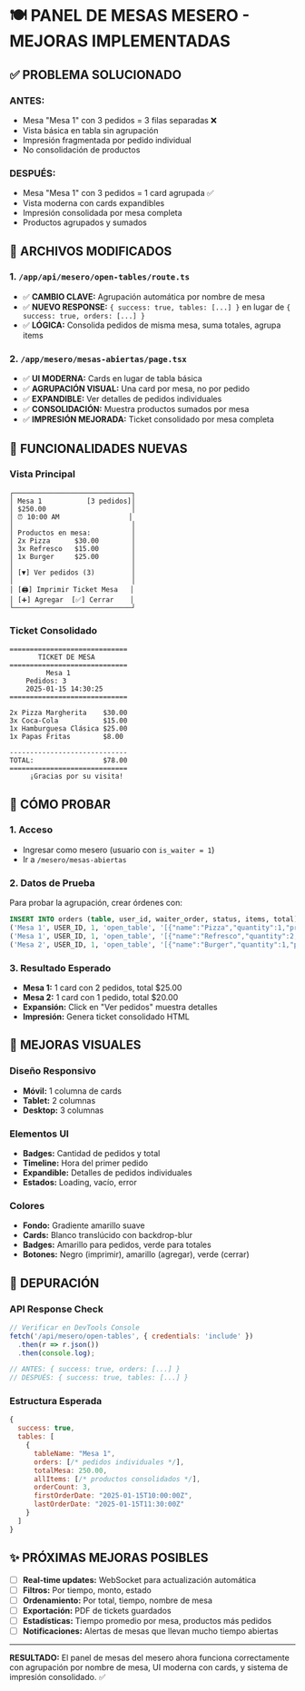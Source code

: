 # 🍽️ PANEL DE MESAS MESERO - MEJORAS IMPLEMENTADAS

## ✅ PROBLEMA SOLUCIONADO

### ANTES:
- Mesa "Mesa 1" con 3 pedidos = 3 filas separadas ❌
- Vista básica en tabla sin agrupación
- Impresión fragmentada por pedido individual
- No consolidación de productos

### DESPUÉS:
- Mesa "Mesa 1" con 3 pedidos = 1 card agrupada ✅
- Vista moderna con cards expandibles
- Impresión consolidada por mesa completa
- Productos agrupados y sumados

## 🔧 ARCHIVOS MODIFICADOS

### 1. `/app/api/mesero/open-tables/route.ts`
- ✅ **CAMBIO CLAVE:** Agrupación automática por nombre de mesa
- ✅ **NUEVO RESPONSE:** `{ success: true, tables: [...] }` en lugar de `{ success: true, orders: [...] }`
- ✅ **LÓGICA:** Consolida pedidos de misma mesa, suma totales, agrupa items

### 2. `/app/mesero/mesas-abiertas/page.tsx`
- ✅ **UI MODERNA:** Cards en lugar de tabla básica
- ✅ **AGRUPACIÓN VISUAL:** Una card por mesa, no por pedido
- ✅ **EXPANDIBLE:** Ver detalles de pedidos individuales
- ✅ **CONSOLIDACIÓN:** Muestra productos sumados por mesa
- ✅ **IMPRESIÓN MEJORADA:** Ticket consolidado por mesa completa

## 🎯 FUNCIONALIDADES NUEVAS

### Vista Principal
```
┌─────────────────────────────┐
│ Mesa 1           [3 pedidos]│
│ $250.00                     │
│ ⏰ 10:00 AM                 │
│                             │
│ Productos en mesa:          │
│ 2x Pizza      $30.00        │
│ 3x Refresco   $15.00        │
│ 1x Burger     $25.00        │
│                             │
│ [▼] Ver pedidos (3)         │
│                             │
│ [🖨️] Imprimir Ticket Mesa   │
│ [➕] Agregar  [✅] Cerrar    │
└─────────────────────────────┘
```

### Ticket Consolidado
```
=============================
       TICKET DE MESA
=============================
         Mesa 1
    Pedidos: 3
    2025-01-15 14:30:25
=============================

2x Pizza Margherita    $30.00
3x Coca-Cola           $15.00  
1x Hamburguesa Clásica $25.00
1x Papas Fritas        $8.00

-----------------------------
TOTAL:                 $78.00
=============================
     ¡Gracias por su visita!
```

## 🚀 CÓMO PROBAR

### 1. Acceso
- Ingresar como mesero (usuario con `is_waiter = 1`)
- Ir a `/mesero/mesas-abiertas`

### 2. Datos de Prueba
Para probar la agrupación, crear órdenes con:
```sql
INSERT INTO orders (table, user_id, waiter_order, status, items, total) VALUES
('Mesa 1', USER_ID, 1, 'open_table', '[{"name":"Pizza","quantity":1,"price":15}]', 15.00),
('Mesa 1', USER_ID, 1, 'open_table', '[{"name":"Refresco","quantity":2,"price":5}]', 10.00),
('Mesa 2', USER_ID, 1, 'open_table', '[{"name":"Burger","quantity":1,"price":20}]', 20.00);
```

### 3. Resultado Esperado
- **Mesa 1:** 1 card con 2 pedidos, total $25.00
- **Mesa 2:** 1 card con 1 pedido, total $20.00
- **Expansión:** Click en "Ver pedidos" muestra detalles
- **Impresión:** Genera ticket consolidado HTML

## 🎨 MEJORAS VISUALES

### Diseño Responsivo
- **Móvil:** 1 columna de cards
- **Tablet:** 2 columnas
- **Desktop:** 3 columnas

### Elementos UI
- **Badges:** Cantidad de pedidos y total
- **Timeline:** Hora del primer pedido
- **Expandible:** Detalles de pedidos individuales
- **Estados:** Loading, vacío, error

### Colores
- **Fondo:** Gradiente amarillo suave
- **Cards:** Blanco translúcido con backdrop-blur
- **Badges:** Amarillo para pedidos, verde para totales
- **Botones:** Negro (imprimir), amarillo (agregar), verde (cerrar)

## 🐛 DEPURACIÓN

### API Response Check
```javascript
// Verificar en DevTools Console
fetch('/api/mesero/open-tables', { credentials: 'include' })
  .then(r => r.json())
  .then(console.log);

// ANTES: { success: true, orders: [...] }
// DESPUÉS: { success: true, tables: [...] }
```

### Estructura Esperada
```javascript
{
  success: true,
  tables: [
    {
      tableName: "Mesa 1",
      orders: [/* pedidos individuales */],
      totalMesa: 250.00,
      allItems: [/* productos consolidados */],
      orderCount: 3,
      firstOrderDate: "2025-01-15T10:00:00Z",
      lastOrderDate: "2025-01-15T11:30:00Z"
    }
  ]
}
```

## ✨ PRÓXIMAS MEJORAS POSIBLES

- [ ] **Real-time updates:** WebSocket para actualización automática
- [ ] **Filtros:** Por tiempo, monto, estado
- [ ] **Ordenamiento:** Por total, tiempo, nombre de mesa
- [ ] **Exportación:** PDF de tickets guardados
- [ ] **Estadísticas:** Tiempo promedio por mesa, productos más pedidos
- [ ] **Notificaciones:** Alertas de mesas que llevan mucho tiempo abiertas

---

**RESULTADO:** El panel de mesas del mesero ahora funciona correctamente con agrupación por nombre de mesa, UI moderna con cards, y sistema de impresión consolidado. ✅
